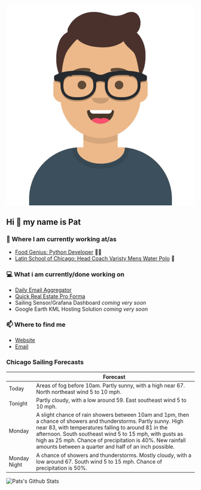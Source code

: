 [![Social banner for p-j-falconer](https://raw.githubusercontent.com/P-J-FALCONER/P-J-FALCONER/master/assets/avataaars.svg)](https://patfalconer.com/)
## Hi :wave: my name is Pat

### 💼 Where I am currently working at/as
- [Food Genius: Python Developer](https://getfoodgenius.com/) 🍔🐍
- [Latin School of Chicago: Head Coach Varisty Mens Water Polo](https://www.latinschool.org/) 🤽


### 💻 What i am currently/done working on
 - [Daily Email Aggregator](https://github.com/P-J-FALCONER/dott_daily_mail)
 - [Quick Real Estate Pro Forma](https://github.com/P-J-FALCONER/henry)
 - Sailing Sensor/Grafana Dashboard *coming very soon*
 - Google Earth KML Hosting Solution *coming very soon*

### 📫 Where to find me
 - [Website](https://patfalconer.com/)
 - [Email](mailto:patrick.j.falconer@gmail.com)


### Chicago Sailing Forecasts
|   | Forecast  |
|---|---|
| Today | Areas of fog before 10am. Partly sunny, with a high near 67. North northeast wind 5 to 10 mph. |
| Tonight | Partly cloudy, with a low around 59. East southeast wind 5 to 10 mph. |
| Monday | A slight chance of rain showers between 10am and 1pm, then a chance of showers and thunderstorms. Partly sunny. High near 83, with temperatures falling to around 81 in the afternoon. South southeast wind 5 to 15 mph, with gusts as high as 25 mph. Chance of precipitation is 40%. New rainfall amounts between a quarter and half of an inch possible. |
| Monday Night | A chance of showers and thunderstorms. Mostly cloudy, with a low around 67. South wind 5 to 15 mph. Chance of precipitation is 50%. |

![Pats's Github Stats](https://github-readme-stats.vercel.app/api?username=p-j-falconer&show_icons=true&theme=radical)
